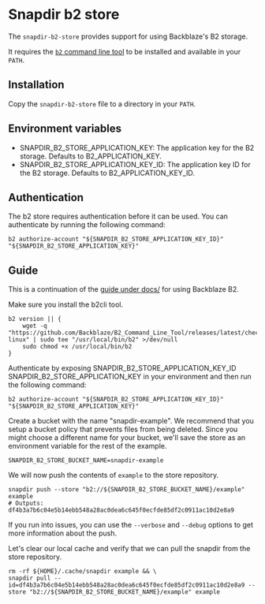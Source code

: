 # Snapdir b2 store

The `snapdir-b2-store` provides support for using Backblaze's B2 storage.

It requires the [`b2` command line tool](https://www.backblaze.com/b2/docs/quick_command_line.html) to be installed and available in your `PATH`.

## Installation

Copy the `snapdir-b2-store` file to a directory in your `PATH`.

## Environment variables

- SNAPDIR_B2_STORE_APPLICATION_KEY: The application key for the B2 storage. Defaults to B2_APPLICATION_KEY.
- SNAPDIR_B2_STORE_APPLICATION_KEY_ID: The application key ID for the B2 storage. Defaults to B2_APPLICATION_KEY_ID.

## Authentication

The b2 store requires authentication before it can be used. You can authenticate by running the following command:

    b2 authorize-account "${SNAPDIR_B2_STORE_APPLICATION_KEY_ID}" "${SNAPDIR_B2_STORE_APPLICATION_KEY}"

## Guide

This is a continuation of the [guide under docs/](docs/guide.md) for using
Backblaze B2.

Make sure you install the b2cli tool.

    b2 version || {
        wget -q "https://github.com/Backblaze/B2_Command_Line_Tool/releases/latest/checkout/b2-linux" | sudo tee "/usr/local/bin/b2" >/dev/null
        sudo chmod +x /usr/local/bin/b2
    }

Authenticate by exposing SNAPDIR_B2_STORE_APPLICATION_KEY_ID SNAPDIR_B2_STORE_APPLICATION_KEY in
your environment and then run the following command:

    b2 authorize-account "${SNAPDIR_B2_STORE_APPLICATION_KEY_ID}" "${SNAPDIR_B2_STORE_APPLICATION_KEY}"

Create a bucket with the name "snapdir-example". We recommend that you
setup a bucket policy that prevents files from being deleted. Since you
might choose a different name for your bucket, we'll save the store as
an environment variable for the rest of the example.

    SNAPDIR_B2_STORE_BUCKET_NAME=snapdir-example

We will now push the contents of `example` to the store repository.

    snapdir push --store "b2://${SNAPDIR_B2_STORE_BUCKET_NAME}/example" example
    # Outputs: df4b3a7b6c04e5b14ebb548a28ac0dea6c645f0ecfde85df2c0911ac10d2e8a9

If you run into issues, you can use the `--verbose` and `--debug`
options to get more information about the push.

Let's clear our local cache and verify that we can pull the snapdir from
the store repository.

    rm -rf ${HOME}/.cache/snapdir example && \
    snapdir pull --id=df4b3a7b6c04e5b14ebb548a28ac0dea6c645f0ecfde85df2c0911ac10d2e8a9 --store "b2://${SNAPDIR_B2_STORE_BUCKET_NAME}/example" example

